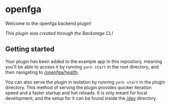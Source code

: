 # openfga

Welcome to the openfga backend plugin!

_This plugin was created through the Backstage CLI_

## Getting started

Your plugin has been added to the example app in this repository, meaning you'll be able to access it by running `yarn
start` in the root directory, and then navigating to [/openfga/health](http://localhost:7007/api/openfga/health).

You can also serve the plugin in isolation by running `yarn start` in the plugin directory.
This method of serving the plugin provides quicker iteration speed and a faster startup and hot reloads.
It is only meant for local development, and the setup for it can be found inside the [/dev](./dev) directory.
